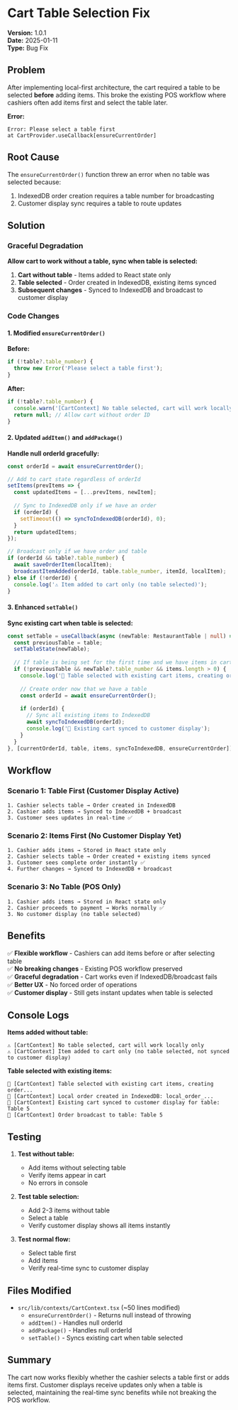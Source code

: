 # Cart Table Selection Fix

**Version:** 1.0.1  
**Date:** 2025-01-11  
**Type:** Bug Fix

## Problem

After implementing local-first architecture, the cart required a table to be selected **before** adding items. This broke the existing POS workflow where cashiers often add items first and select the table later.

**Error:**
```
Error: Please select a table first
at CartProvider.useCallback[ensureCurrentOrder]
```

## Root Cause

The `ensureCurrentOrder()` function threw an error when no table was selected because:
1. IndexedDB order creation requires a table number for broadcasting
2. Customer display sync requires a table to route updates

## Solution

### Graceful Degradation

**Allow cart to work without a table, sync when table is selected:**

1. **Cart without table** - Items added to React state only
2. **Table selected** - Order created in IndexedDB, existing items synced
3. **Subsequent changes** - Synced to IndexedDB and broadcast to customer display

### Code Changes

#### 1. Modified `ensureCurrentOrder()`

**Before:**
```typescript
if (!table?.table_number) {
  throw new Error('Please select a table first');
}
```

**After:**
```typescript
if (!table?.table_number) {
  console.warn('[CartContext] No table selected, cart will work locally only');
  return null; // Allow cart without order ID
}
```

#### 2. Updated `addItem()` and `addPackage()`

**Handle null orderId gracefully:**
```typescript
const orderId = await ensureCurrentOrder();

// Add to cart state regardless of orderId
setItems(prevItems => {
  const updatedItems = [...prevItems, newItem];
  
  // Sync to IndexedDB only if we have an order
  if (orderId) {
    setTimeout(() => syncToIndexedDB(orderId), 0);
  }
  return updatedItems;
});

// Broadcast only if we have order and table
if (orderId && table?.table_number) {
  await saveOrderItem(localItem);
  broadcastItemAdded(orderId, table.table_number, itemId, localItem);
} else if (!orderId) {
  console.log('⚠️ Item added to cart only (no table selected)');
}
```

#### 3. Enhanced `setTable()`

**Sync existing cart when table is selected:**
```typescript
const setTable = useCallback(async (newTable: RestaurantTable | null) => {
  const previousTable = table;
  setTableState(newTable);
  
  // If table is being set for the first time and we have items in cart
  if (!previousTable && newTable?.table_number && items.length > 0) {
    console.log('📍 Table selected with existing cart items, creating order...');
    
    // Create order now that we have a table
    const orderId = await ensureCurrentOrder();
    
    if (orderId) {
      // Sync all existing items to IndexedDB
      await syncToIndexedDB(orderId);
      console.log('💾 Existing cart synced to customer display');
    }
  }
}, [currentOrderId, table, items, syncToIndexedDB, ensureCurrentOrder]);
```

## Workflow

### Scenario 1: Table First (Customer Display Active)
```
1. Cashier selects table → Order created in IndexedDB
2. Cashier adds items → Synced to IndexedDB + broadcast
3. Customer sees updates in real-time ✅
```

### Scenario 2: Items First (No Customer Display Yet)
```
1. Cashier adds items → Stored in React state only
2. Cashier selects table → Order created + existing items synced
3. Customer sees complete order instantly ✅
4. Further changes → Synced to IndexedDB + broadcast
```

### Scenario 3: No Table (POS Only)
```
1. Cashier adds items → Stored in React state only
2. Cashier proceeds to payment → Works normally ✅
3. No customer display (no table selected)
```

## Benefits

✅ **Flexible workflow** - Cashiers can add items before or after selecting table  
✅ **No breaking changes** - Existing POS workflow preserved  
✅ **Graceful degradation** - Cart works even if IndexedDB/broadcast fails  
✅ **Better UX** - No forced order of operations  
✅ **Customer display** - Still gets instant updates when table is selected  

## Console Logs

**Items added without table:**
```
⚠️ [CartContext] No table selected, cart will work locally only
⚠️ [CartContext] Item added to cart only (no table selected, not synced to customer display)
```

**Table selected with existing items:**
```
📍 [CartContext] Table selected with existing cart items, creating order...
💾 [CartContext] Local order created in IndexedDB: local_order_...
💾 [CartContext] Existing cart synced to customer display for table: Table 5
📡 [CartContext] Order broadcast to table: Table 5
```

## Testing

1. **Test without table:**
   - Add items without selecting table
   - Verify items appear in cart
   - No errors in console

2. **Test table selection:**
   - Add 2-3 items without table
   - Select a table
   - Verify customer display shows all items instantly

3. **Test normal flow:**
   - Select table first
   - Add items
   - Verify real-time sync to customer display

## Files Modified

- `src/lib/contexts/CartContext.tsx` (~50 lines modified)
  - `ensureCurrentOrder()` - Returns null instead of throwing
  - `addItem()` - Handles null orderId
  - `addPackage()` - Handles null orderId
  - `setTable()` - Syncs existing cart when table selected

## Summary

The cart now works flexibly whether the cashier selects a table first or adds items first. Customer displays receive updates only when a table is selected, maintaining the real-time sync benefits while not breaking the POS workflow.
